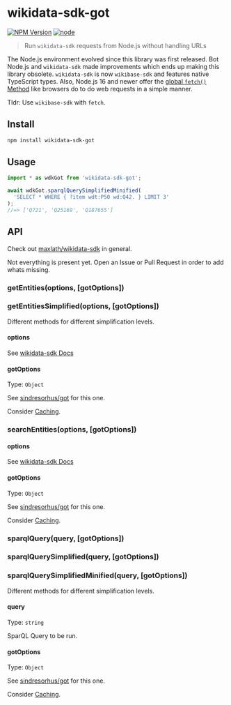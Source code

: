 # wikidata-sdk-got

[![NPM Version](https://img.shields.io/npm/v/wikidata-sdk-got.svg)](https://www.npmjs.com/package/wikidata-sdk-got)
[![node](https://img.shields.io/node/v/wikidata-sdk-got.svg)](https://www.npmjs.com/package/wikidata-sdk-got)

> Run `wikidata-sdk` requests from Node.js without handling URLs

The Node.js environment evolved since this library was first released.
Bot Node.js and `wikidata-sdk` made improvements which ends up making this library obsolete.
`wikidata-sdk` is now `wikibase-sdk` and features native TypeScript types.
Also, Node.js 16 and newer offer the [global `fetch()` Method](https://nodejs.org/api/globals.html#fetch) like browsers do to do web requests in a simple manner.

Tldr: Use `wikibase-sdk` with `fetch`.

## Install

```bash
npm install wikidata-sdk-got
```

## Usage

```ts
import * as wdkGot from 'wikidata-sdk-got';

await wdkGot.sparqlQuerySimplifiedMinified(
  'SELECT * WHERE { ?item wdt:P50 wd:Q42. } LIMIT 3'
);
//=> ['Q721', 'Q25169', 'Q187655']
```

## API

Check out [maxlath/wikidata-sdk](https://github.com/maxlath/wikidata-sdk) in general.

Not everything is present yet.
Open an Issue or Pull Request in order to add whats missing.

### getEntities(options, [gotOptions])
### getEntitiesSimplified(options, [gotOptions])

Different methods for different simplification levels.

#### options

See [wikidata-sdk Docs](https://github.com/maxlath/wikidata-sdk/blob/master/docs/get_entities.md#by-ids)

#### gotOptions

Type: `Object`

See [sindresorhus/got](https://github.com/sindresorhus/got#options) for this one.

Consider [Caching](https://github.com/sindresorhus/got#cache).


### searchEntities(options, [gotOptions])

#### options

See [wikidata-sdk Docs](https://github.com/maxlath/wikidata-sdk/blob/master/docs/search_entities.md#search-entities)

#### gotOptions

Type: `Object`

See [sindresorhus/got](https://github.com/sindresorhus/got#options) for this one.

Consider [Caching](https://github.com/sindresorhus/got#cache).


### sparqlQuery(query, [gotOptions])
### sparqlQuerySimplified(query, [gotOptions])
### sparqlQuerySimplifiedMinified(query, [gotOptions])

Different methods for different simplification levels.

#### query

Type: `string`

SparQL Query to be run.

#### gotOptions

Type: `Object`

See [sindresorhus/got](https://github.com/sindresorhus/got#options) for this one.

Consider [Caching](https://github.com/sindresorhus/got#cache).
